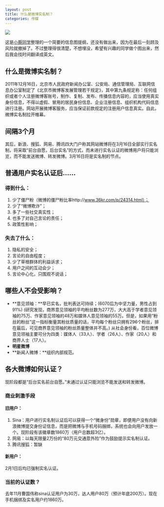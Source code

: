 ```yaml
---
layout: post
title: 什么是微博实名制？
categories: 传媒
---
```


![](https://ws1.sinaimg.cn/large/4b91f9d5ly1fvlus1i3dnj21hc0zkb2b.jpg)

这是[小蔡同学](http://weibo.com/u/2311408732)整理的一个简要的信息图提纲，还没有做出来，因为在最后一刻顾及风险就撤掉了。不过整理得很清楚，不想埋没，希望有兴趣的同学做个图出来，然后我会找时间翻译成英文。

## 什么是微博实名制？

2011年12月16日，北京市人民政府新闻办公室、公安局、通信管理局、互联网信息办公室制定了《北京市微博客发展管理若干规定》，其中第九条规定称：任何组织或者个人注册微博客账号，制作、复制、发布、传播信息内容的，应当使用真实身份信息，不得以虚假、冒用的居民身份信息、企业注册信息、组织机构代码信息进行注册。网站开展微博客服务，应当保证前款规定的注册用户信息真实。自此，微博实名制拉开帷幕。

## 间隔3个月

其后，新浪、搜狐、网易、腾讯四大门户称其网站微博将在3月16日全部实行实名制，将采取“前台自愿，后台实名”的方式，而未进行实名认证的微博用户将只能浏览，而不能发送微博、转发微博。3月16日将是实名制的节点。

## 普通用户实名认证后……

### 得到什么：

1. 少了僵尸粉（微博的僵尸粉比率http://www.36kr.com/p/24314.html）；
2. 少了“微博欺诈”；
3. 多了一些社交真实性；
4. 也多了对自己言论的责任；
5. 政策性影响；

### 失去了什么：

1. 隐私的安全；
2. 言论的自由程度；
3. 少了草根群体的利益诉求；
4. 用户之间的互动会少；
5. 言论中心化，只围观不说话；

## 哪些人不会受影响？

- **意见领袖：**早已实名，批判表达可持续；(6070后为中坚力量，男性占到91%)
  (研究发现，商界意见领袖的平均粉丝数为277万，大大高于学者意见领袖的75万、作家意见领袖的48万和媒体人意见领袖的55万。但是，如果用“粉丝的粉丝”这一指标衡量其粉丝质量的话，平均每个粉丝只拥有296个粉丝，排在最后，可见商界意见领袖的粉丝质量整体并不高。)
  从社会身份看，百位微博意见领袖主要可分为四类：媒体人（33人）、学者（26人）、作家（20人）和商界人士（17人）。
- **明星微博**
- **新闻人微博：**组织内部规范。

## 各大微博如何认证？

现阶段都是“后台实名前台自愿。”未通过认证只能浏览不能发送和转发微博。

### 商业刺激手段

#### 旧用户：

1. Sina：用户进行实名制认证后可以获得一个“微身份”勋章，即便用户没有向新浪微博提交身份证信息，而是把微博与手机号码捆绑，系统也会向用户发放一个。现阶段有该徽章数1860万（用户总数超3亿）。
2. 网易：以每天限量2万份的“80万元交通意外险”作为鼓励提示实名制认证。
3. 腾讯搜狐：暂缺

#### 新用户：

2月1日后均已强制实名认证。

### 当前的认证数？

去年11月曹国伟称sina认证用户为30万，达人用户80万（预计年底200万）。现在手机捆绑及实名用户约1860万。